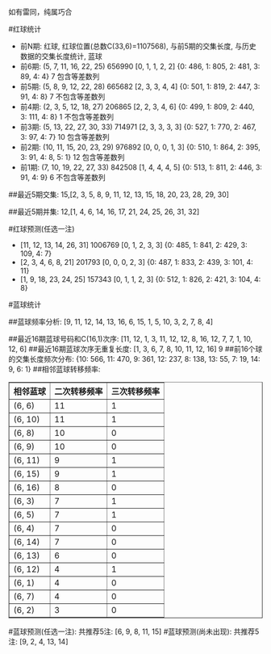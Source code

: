 <!-- 
.. title: 双色球2015127期(2015-10-29)数据分析报告
.. slug: slott-2015127-2015-10-29-report
.. date: 2015-10-30 08:00:00 UTC+08:00
.. tags: Lottery
.. link: 
.. description: 
.. type: text
-->

如有雷同，纯属巧合

<!-- TEASER_END-->

#红球统计

- 前N期: 红球, 红球位置(总数C(33,6)=1107568), 与前5期的交集长度, 与历史数据的交集长度统计, 蓝球
- 前6期: (5, 7, 11, 16, 22, 25) 656990 [0, 1, 1, 2, 2] {0: 486, 1: 805, 2: 481, 3: 89, 4: 4} 7 包含等差数列
- 前5期: (5, 8, 9, 12, 22, 28) 665682 [2, 3, 3, 4, 4] {0: 501, 1: 819, 2: 447, 3: 91, 4: 8} 7 不包含等差数列
- 前4期: (2, 3, 5, 12, 18, 27) 206865 [2, 2, 3, 4, 6] {0: 499, 1: 809, 2: 440, 3: 111, 4: 8} 1 不包含等差数列
- 前3期: (5, 13, 22, 27, 30, 33) 714971 [2, 3, 3, 3, 3] {0: 527, 1: 770, 2: 467, 3: 97, 4: 7} 10 包含等差数列
- 前2期: (10, 11, 15, 20, 23, 29) 976892 [0, 0, 0, 1, 3] {0: 510, 1: 864, 2: 395, 3: 91, 4: 8, 5: 1} 12 包含等差数列
- 前1期: (7, 10, 19, 22, 27, 33) 842508 [1, 4, 4, 4, 5] {0: 513, 1: 811, 2: 446, 3: 91, 4: 9} 6 不包含等差数列

##最近5期交集:
15,[2, 3, 5, 8, 9, 11, 12, 13, 15, 18, 20, 23, 28, 29, 30]

##最近5期并集:
12,[1, 4, 6, 14, 16, 17, 21, 24, 25, 26, 31, 32]

#红球预测(任选一注)

- [11, 12, 13, 14, 26, 31] 1006769 [0, 1, 2, 3, 3] {0: 485, 1: 841, 2: 429, 3: 109, 4: 7}
- [2, 3, 4, 6, 8, 21] 201793 [0, 0, 0, 2, 3] {0: 487, 1: 833, 2: 439, 3: 101, 4: 11}
- [1, 9, 18, 23, 24, 25] 157343 [0, 1, 1, 2, 3] {0: 512, 1: 826, 2: 421, 3: 104, 4: 8}

#蓝球统计

##蓝球频率分析:
[9, 11, 12, 14, 13, 16, 6, 15, 1, 5, 10, 3, 2, 7, 8, 4]

##最近16期蓝球号码和C(16,1)次序:
 [11, 12, 1, 3, 11, 12, 12, 8, 16, 12, 7, 7, 1, 10, 12, 6]
##最近16期蓝球次序无重复长度:
 [1, 3, 6, 7, 8, 10, 11, 12, 16] 9
##前16个球的交集长度频次分布:
{10: 566, 11: 470, 9: 361, 12: 237, 8: 138, 13: 55, 7: 19, 14: 9, 6: 1}
##相邻蓝球转移频率:
 <table border="1" class="table table-striped dataframe">
  <thead>
    <tr style="text-align: right;">
      <th>相邻蓝球</th>
      <th>二次转移频率</th>
      <th>三次转移频率</th>
    </tr>
  </thead>
  <tbody>
    <tr>
      <td>(6, 6)</td>
      <td>11</td>
      <td>1</td>
    </tr>
    <tr>
      <td>(6, 10)</td>
      <td>11</td>
      <td>1</td>
    </tr>
    <tr>
      <td>(6, 8)</td>
      <td>10</td>
      <td>0</td>
    </tr>
    <tr>
      <td>(6, 9)</td>
      <td>10</td>
      <td>0</td>
    </tr>
    <tr>
      <td>(6, 11)</td>
      <td>9</td>
      <td>1</td>
    </tr>
    <tr>
      <td>(6, 15)</td>
      <td>9</td>
      <td>1</td>
    </tr>
    <tr>
      <td>(6, 16)</td>
      <td>8</td>
      <td>0</td>
    </tr>
    <tr>
      <td>(6, 3)</td>
      <td>7</td>
      <td>1</td>
    </tr>
    <tr>
      <td>(6, 5)</td>
      <td>7</td>
      <td>1</td>
    </tr>
    <tr>
      <td>(6, 4)</td>
      <td>7</td>
      <td>0</td>
    </tr>
    <tr>
      <td>(6, 14)</td>
      <td>7</td>
      <td>0</td>
    </tr>
    <tr>
      <td>(6, 13)</td>
      <td>6</td>
      <td>0</td>
    </tr>
    <tr>
      <td>(6, 12)</td>
      <td>4</td>
      <td>1</td>
    </tr>
    <tr>
      <td>(6, 1)</td>
      <td>4</td>
      <td>0</td>
    </tr>
    <tr>
      <td>(6, 7)</td>
      <td>4</td>
      <td>0</td>
    </tr>
    <tr>
      <td>(6, 2)</td>
      <td>3</td>
      <td>0</td>
    </tr>
  </tbody>
</table>
#蓝球预测(任选一注):
共推荐5注: [6, 9, 8, 11, 15]
#蓝球预测(尚未出现):
共推荐5注: [9, 2, 4, 13, 14]

